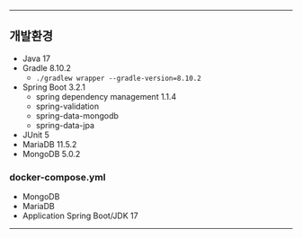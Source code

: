 ----

## 개발환경

- Java 17
- Gradle 8.10.2
  - `./gradlew wrapper --gradle-version=8.10.2`
- Spring Boot 3.2.1
    - spring dependency management 1.1.4
    - spring-validation
    - spring-data-mongodb
    - spring-data-jpa
- JUnit 5
- MariaDB 11.5.2
- MongoDB 5.0.2

### docker-compose.yml
- MongoDB
- MariaDB
- Application Spring Boot/JDK 17

----



